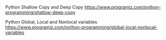 
Python Shallow Copy and Deep Copy https://www.programiz.com/python-programming/shallow-deep-copy

Python Global, Local and Nonlocal variables https://www.programiz.com/python-programming/global-local-nonlocal-variables
